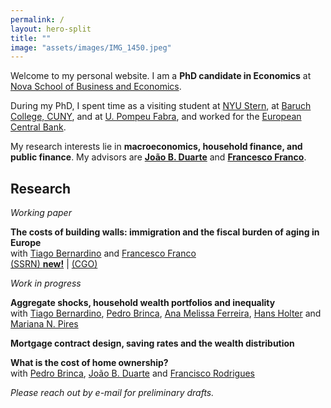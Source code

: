 ```yaml
---
permalink: /
layout: hero-split
title: ""
image: "assets/images/IMG_1450.jpeg"
---
```



Welcome to my personal website. I am a **PhD candidate in Economics** at [Nova School of Business and Economics](http://novasbe.pt). 

During my PhD, I spent time as a visiting student at [NYU Stern](https://www.stern.nyu.edu/experience-stern/about/departments-centers-initiatives/academic-departments/finance), at [Baruch College, CUNY](https://zicklin.baruch.cuny.edu/Department/real-estate-faculty/), and at [U. Pompeu Fabra](https://www.upf.edu/web/econ/), and worked for the [European Central Bank](https://www.ecb.europa.eu/home/html/index.en.html).

My research interests lie in **macroeconomics, household finance, and public finance**. My advisors are [**João B. Duarte**](https://jbduarte.com) and [**Francesco Franco**](https://www.novasbe.unl.pt/en/faculty-research/faculty/faculty-detail/id/55/francesco-franco).


## Research

_Working paper_

**The costs of building walls: immigration and the fiscal burden of aging in Europe** <br> with [Tiago Bernardino](https://www.su.se/english/profiles/tibe6711-1.511719) and [Francesco Franco](https://www.novasbe.unl.pt/en/faculty-research/faculty/faculty-detail/id/55/francesco-franco)<br> [(SSRN) **new!**](https://papers.ssrn.com/sol3/papers.cfm?abstract_id=4932922) | 
[(CGO)](https://www.thecgo.org/wp-content/uploads/2024/02/CGO-2024-Immigration-WorkingPaper-Feb-CostsofBuildingWalls.pdf)

_Work in progress_

**Aggregate shocks, household wealth portfolios and inequality** <br> with [Tiago Bernardino](https://www.tiagobernardino.com), [Pedro Brinca](https://pedrobrinca.pt), [Ana Melissa Ferreira](https://www2.novasbe.unl.pt/en/programs/phds/phd-in-economics-finance/phd-students/current-phd-students/id/209/melissa-ferreira), [Hans Holter](https://sites.google.com/site/hansaholter/) and [Mariana N. Pires](http://www.mariananetopires.com)

**Mortgage contract design, saving rates and the wealth distribution**

**What is the cost of home ownership?** <br> with [Pedro Brinca](https://pedrobrinca.pt), [João B. Duarte](https://jbduarte.com) and [Francisco Rodrigues](https://www.novasbe.unl.pt/en/programs/phds/phd-in-economics-finance/phd-students/current-phd-students/id/1179/francisco-franca-rodrigues)


_Please reach out by e-mail for preliminary drafts._